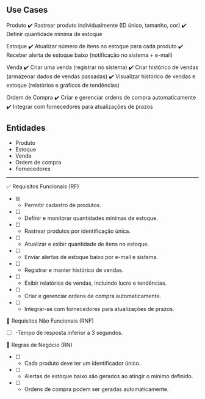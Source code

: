 ## Use Cases

Produto
✔️ Rastrear produto individualmente (ID único, tamanho, cor)
✔️ Definir quantidade mínima de estoque

Estoque
✔️ Atualizar número de itens no estoque para cada produto
✔️ Receber alerta de estoque baixo (notificação no sistema + e-mail)

Venda
✔️ Criar uma venda (registrar no sistema)
✔️ Criar histórico de vendas (armazenar dados de vendas passadas)
✔️ Visualizar histórico de vendas e estoque (relatórios e gráficos de tendências)

Ordem de Compra
✔️ Criar e gerenciar ordens de compra automaticamente
✔️ Integrar com fornecedores para atualizações de prazos

## Entidades

- Produto
- Estoque 
- Venda
- Ordem de compra
- Fornecedores

--- 

✅ Requisitos Funcionais (RF)
- [x] - Permitir cadastro de produtos.
- [ ] - Definir e monitorar quantidades mínimas de estoque.
- [ ] - Rastrear produtos por identificação única.
- [ ] - Atualizar e exibir quantidade de itens no estoque.
- [ ] - Enviar alertas de estoque baixo por e-mail e sistema.
- [ ] - Registrar e manter histórico de vendas.
- [ ] - Exibir relatórios de vendas, incluindo lucro e tendências.
- [ ] - Criar e gerenciar ordens de compra automaticamente.
- [ ] - Integrar-se com fornecedores para atualizações de prazos.

🚀 Requisitos Não Funcionais (RNF)
- [ ] -Tempo de resposta inferior a 3 segundos.

📜 Regras de Negócio (RN)
- [ ] - Cada produto deve ter um identificador único.
- [ ] - Alertas de estoque baixo são gerados ao atingir o mínimo definido.
- [ ] - Ordens de compra podem ser geradas automaticamente.

